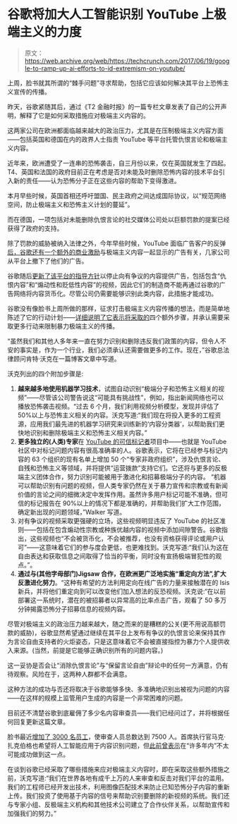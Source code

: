 # 谷歌将加大人工智能识别 YouTube 上极端主义的力度 

> 原文：<https://web.archive.org/web/https://techcrunch.com/2017/06/19/google-to-ramp-up-ai-efforts-to-id-extremism-on-youtube/>

上周，脸书就其所谓的“棘手问题”寻求帮助，包括它应该如何解决其平台上恐怖主义宣传的传播。

昨天，谷歌紧随其后，通过《T2 金融时报》的一篇专栏文章发表了自己的公开声明，解释了它是如何采取措施应对极端主义内容的。

这两家公司在欧洲都面临越来越大的政治压力，尤其是在压制极端主义内容方面——包括英国和德国在内的政界人士指责 YouTube 等平台托管仇恨言论和极端主义内容。

近年来，欧洲遭受了一连串的恐怖袭击，自三月份以来，仅在英国就发生了四起。T4、英国和法国的政府目前正在考虑是否对未能及时删除恐怖内容的技术平台引入新的责任——认为恐怖分子正在这些内容的帮助下变得激进。

本月早些时候，英国首相还呼吁盟国、民主政府之间达成国际协议，以“规范网络空间，防止极端主义和恐怖主义计划的蔓延”。

而在德国，一项包括对未能删除仇恨言论的社交媒体公司处以巨额罚款的提案已经获得了政府的支持。

除了罚款的威胁被纳入法律之外，今年早些时候，YouTube 面临广告客户的反弹[后，谷歌还有一个额外的商业激励](https://web.archive.org/web/20221202195139/https://beta.techcrunch.com/2017/03/21/after-youtube-boycott-google-pulls-ads-from-more-types-of-offensive-content/)与极端主义内容一起显示的广告有关，几家公司从平台上撤下了他们的广告。

谷歌随后[更新了该平台的指导方针](https://web.archive.org/web/20221202195139/https://beta.techcrunch.com/2017/06/01/youtube-bans-hateful-videos-from-making-money-via-its-advertising-network/)以停止向有争议的内容提供广告，包括包含“仇恨内容”和“煽动性和贬低性内容”的视频，因此它们的制造商不能再通过谷歌的广告网络将内容货币化。尽管公司仍需要能够识别此类内容，此措施才能成功。

谷歌没有像脸书上周所做的那样，征求打击极端主义内容传播的想法，而是简单地陈述了它的行动计划——[详细说明了它表示将采取的](https://web.archive.org/web/20221202195139/https://blog.google/topics/google-europe/four-steps-were-taking-today-fight-online-terror/)四个额外步骤，并承认需要采取更多行动来限制暴力极端主义的传播。

“虽然我们和其他人多年来一直在努力识别和删除违反我们政策的内容，但令人不安的事实是，作为一个行业，我们必须承认还需要做更多的工作。现在，”谷歌总法律顾问肯特·沃克在一篇博客文章中写道。

沃克列出的四个附加步骤是:

1.  **越来越多地使用机器学习技术**，试图自动识别“极端分子和恐怖主义相关的视频”——尽管该公司警告说这“可能具有挑战性”，例如，指出新闻网络也可以播放恐怖袭击视频。“过去 6 个月，我们利用视频分析模型，发现并评估了 50%以上与恐怖主义相关的内容。沃克写道:“我们现在将投入更多的工程资源，应用我们最先进的机器学习研究来训练新的‘内容分类器’，以帮助我们更快地识别和删除极端主义和恐怖主义相关内容。”
2.  **更多独立的(人类)专家**在 [YouTube 的可信标记者](https://web.archive.org/web/20221202195139/https://support.google.com/youtube/answer/7124236?visit_id=1-636334719875527339-2442308706&rd=1)项目中——也就是 YouTube 社区中对标记问题内容有很高准确率的人。谷歌表示，它将在已经参与标记内容的 63 个组织的现有名单上增加 50 个“专家非政府组织”，涉及仇恨言论、自残和恐怖主义等领域，并将提供“运营拨款”支持它们。它还将与更多的反极端主义团体合作，努力识别可能被用于激进化和招募极端分子的内容。
    “机器可以帮助识别有问题的视频，但人类专家仍然在关于暴力宣传和宗教或有新闻价值的言论之间的细微决定中发挥作用。虽然许多用户标记可能不准确，但可信的标记报告在 90%以上的情况下都是准确的，并帮助我们扩大工作范围，确定新出现的问题领域，”Walker 写道。
3.  对有争议的视频采取更强硬的立场，这些视频明显违反了 YouTube 的社区准则——包括在包含煽动性宗教或种族优越内容的视频中添加间隙警告。谷歌指出，这些视频也“不会被货币化，不会被推荐，也没有资格获得评论或用户认可”——这意味着它们的参与度会更低，也更难找到。沃克写道:“我们认为这在自由表达和获取信息之间取得了恰当的平衡，同时没有宣扬极端冒犯性的观点。”。
4.  **通过与(其他字母部门)Jigsaw 合作，在欧洲更广泛地实施“重定向方法”,扩大反激进化努力**。“这种有希望的方法利用定向在线广告的力量来接触潜在的 Isis 新兵，并将他们重定向到可以改变他们加入想法的反恐视频。沃克说:“在以前部署这一系统时，潜在的被招募者以异常高的比率点击广告，观看了 50 多万分钟揭露恐怖分子招募信息的视频内容。

尽管对极端主义的政治压力越来越大，随之而来的是糟糕的公关(更不用说高额罚款的威胁)，谷歌显然希望通过继续在其平台上发布有争议的仇恨言论来保持其作为言论自由支持者的火炬姿态，只是这意味着它不会被直接指控为暴力个人提供收入来源。(当然，前提是它能够正确识别所有的问题内容。)

这一妥协是否会让“消除仇恨言论”与“保留言论自由”辩论中的任何一方满意，仍有待观察。风险在于，这两种人群都不会满意。

这种方法的成功与否还将取决于谷歌能够多快、多准确地识别出被视为问题的内容——在这样的规模上监管用户生成的内容是一个非常困难的问题。

目前还不清楚谷歌到底雇佣了多少名内容审查员——我们已经问过了，并将根据任何回复更新这篇文章。

脸书最近[增加了 3000 名员工](https://web.archive.org/web/20221202195139/https://beta.techcrunch.com/2017/05/03/facebook-to-hire-3000-to-review-posts-with-hate-speech-crimes-and-other-harming-posts/)，使审查人员总数达到 7500 人。首席执行官马克·扎克伯格也希望将人工智能应用于内容识别问题，但[此前曾表示](https://web.archive.org/web/20221202195139/https://beta.techcrunch.com/2017/02/16/building-the-world-we-all-want/)在“许多年内”不太可能成功做到这一点。

在谈到谷歌已经采取了哪些措施来应对极端主义内容时，即在采取这些额外措施之前，沃克写道:“我们在世界各地有成千上万的人来审查和反击对我们平台的滥用。我们的工程师已经开发出技术，利用图像匹配技术来防止已知恐怖分子内容的重新上传。我们投资了使用基于内容的信号来帮助识别要删除的新视频的系统。我们还与专家小组、反极端主义机构和其他技术公司建立了合作伙伴关系，以帮助宣传和加强我们的努力。”